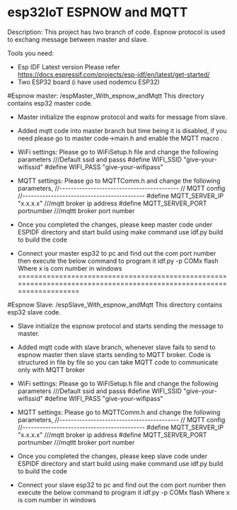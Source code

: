 # esp32IoT ESPNOW and MQTT

Description:
 This project has two branch of code. 
Espnow protocol is used to exchang message between master and slave.

Tools you need:
- Esp IDF Latest version
 Please refer https://docs.espressif.com/projects/esp-idf/en/latest/get-started/
- Two ESP32 board (i have used nodemcu ESP32)

 
#Espnow master: /espMaster_With_espnow_andMqtt
This directory contains esp32 master code. 
 - Master initialize the espnow protocol and waits for message from slave. 
 - Added mqtt code into master branch but time being it is disabled, if you need please go to master code->main.h and enable the MQTT macro .
 - WiFi settings:
   Please go to WiFiSetup.h file and change the following parameters 
   ///Default ssid and passs
   #define WIFI_SSID   "give-your-wifissid"
   #define WIFI_PASS   "give-your-wifipass"

  - MQTT settings:
    Please go to MQTTComm.h and change the following parameters,
      //------------------------------------------
      // MQTT config
      //------------------------------------------- 
      #define MQTT_SERVER_IP "x.x.x.x" ///mqtt broker ip address 
      #define MQTT_SERVER_PORT portnumber ///mqttt broker port number
  - Once you completed the changes, please keep master code under ESPIDF directory and start build using make command
    use idf.py build to build the code
  - Connect your master esp32 to pc and find out the com port number  then execute the below command to program it
    idf.py -p COMx flash
    Where x is com number in windows
=====================================================================================================================

#Espnow Slave: /espSlave_With_espnow_andMqtt
This directory contains esp32 slave code. 
 - Slave initialize the espnow protocol and starts sending the message to master. 
 - Added mqtt code with slave branch, whenever slave fails to send to espnow master then slave starts sending to MQTT broker.
   Code is structured in file by file so you can take MQTT code to communicate only with MQTT broker

 - WiFi settings:
   Please go to WiFiSetup.h file and change the following parameters 
   ///Default ssid and passs
   #define WIFI_SSID   "give-your-wifissid"
   #define WIFI_PASS   "give-your-wifipass"

  - MQTT settings:
    Please go to MQTTComm.h and change the following parameters,
      //------------------------------------------
      // MQTT config
      //------------------------------------------- 
      #define MQTT_SERVER_IP "x.x.x.x" ///mqtt broker ip address 
      #define MQTT_SERVER_PORT portnumber ///mqttt broker port number
  - Once you completed the changes, please keep slave code under ESPIDF directory and start build using make command
    use idf.py build to build the code
  - Connect your slave esp32 to pc and find out the com port number  then execute the below command to program it
    idf.py -p COMx flash
    Where x is com number in windows




